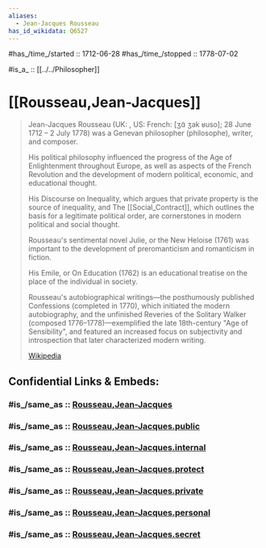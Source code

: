 ```yaml
---
aliases:
  - Jean-Jacques Rousseau
has_id_wikidata: Q6527
---
```


#has_/time_/started :: 1712-06-28 
#has_/time_/stopped  :: 1778-07-02 

#is_a_ :: [[../../Philosopher]] 

# [[Rousseau,Jean-Jacques]] 

> Jean-Jacques Rousseau (UK: , US:  French: [ʒɑ̃ ʒak ʁuso]; 28 June 1712 – 2 July 1778) was a Genevan philosopher (philosophe), writer, and composer. 
> 
> His political philosophy influenced the progress of the Age of Enlightenment throughout Europe, as well as aspects of the French Revolution and the development of modern political, economic, and educational thought. 
> 
> His Discourse on Inequality, which argues that private property is the source of inequality, and The [[Social_Contract]], which outlines the basis for a legitimate political order, are cornerstones in modern political and social thought. 
> 
> Rousseau's sentimental novel Julie, or the New Heloise (1761) was important to the development of preromanticism and romanticism in fiction. 
> 
> His Emile, or On Education (1762) is an educational treatise on the place of the individual in society. 
> 
> Rousseau's autobiographical writings—the posthumously published Confessions (completed in 1770), which initiated the modern autobiography, and the unfinished Reveries of the Solitary Walker (composed 1776–1778)—exemplified the late 18th-century "Age of Sensibility", and featured an increased focus on subjectivity and introspection that later characterized modern writing.
>
> [Wikipedia](https://en.wikipedia.org/wiki/Jean-Jacques%20Rousseau)


## Confidential Links & Embeds: 

### #is_/same_as :: [Rousseau,Jean-Jacques](/_Standards/Philosophy/Philosopher/Early_modern_Philosopher/Rousseau,Jean-Jacques.md) 

### #is_/same_as :: [Rousseau,Jean-Jacques.public](/_public/Philosophy/Philosopher/Early_modern_Philosopher/Rousseau,Jean-Jacques.public.md) 

### #is_/same_as :: [Rousseau,Jean-Jacques.internal](/_internal/Philosophy/Philosopher/Early_modern_Philosopher/Rousseau,Jean-Jacques.internal.md) 

### #is_/same_as :: [Rousseau,Jean-Jacques.protect](/_protect/Philosophy/Philosopher/Early_modern_Philosopher/Rousseau,Jean-Jacques.protect.md) 

### #is_/same_as :: [Rousseau,Jean-Jacques.private](/_private/Philosophy/Philosopher/Early_modern_Philosopher/Rousseau,Jean-Jacques.private.md) 

### #is_/same_as :: [Rousseau,Jean-Jacques.personal](/_personal/Philosophy/Philosopher/Early_modern_Philosopher/Rousseau,Jean-Jacques.personal.md) 

### #is_/same_as :: [Rousseau,Jean-Jacques.secret](/_secret/Philosophy/Philosopher/Early_modern_Philosopher/Rousseau,Jean-Jacques.secret.md)

